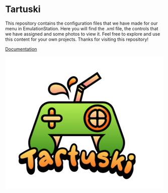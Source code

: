 # Tartuski
This repository contains the configuration files that we have made for our menu in EmulationStation. Here you will find the .xml file, the controls that we have assigned and some photos to view it. Feel free to explore and use this content for your own projects. Thanks for visiting this repository!

<a href=https://github.com/TartuskiJose/Tartuski/wiki/Documentation>Documentation</a>

<p align="center">
  <img src="logo tartuski.png" />
</p>





